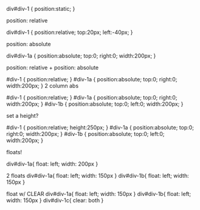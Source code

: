 div#div-1 {
 position:static;
}

position: relative

div#div-1 {
 position:relative;
 top:20px;
 left:-40px;
}

position: absolute

div#div-1a {
 position:absolute;
 top:0;
 right:0;
 width:200px;
}

position: relative + position: absolute

#div-1 {
 position:relative;
}
#div-1a {
 position:absolute;
 top:0;
 right:0;
 width:200px;
}
2 column abs

#div-1 {
 position:relative;
}
#div-1a {
 position:absolute;
 top:0;
 right:0;
 width:200px;
}
#div-1b {
 position:absolute;
 top:0;
 left:0;
 width:200px;
}

set a height?

#div-1 {
 position:relative;
 height:250px;
}
#div-1a {
 position:absolute;
 top:0;
 right:0;
 width:200px;
}
#div-1b {
 position:absolute;
 top:0;
 left:0;
 width:200px;
}

floats!  

div#div-1a{
  float: left;
  width: 200px
}

2 floats 
div#div-1a{
  float: left;
  width: 150px
}
div#div-1b{
  float: left;
  width: 150px
}

float w/ CLEAR
div#div-1a{
  float: left;
  width: 150px
}
div#div-1b{
  float: left;
  width: 150px
}
div#div-1c{
  clear: both
}

